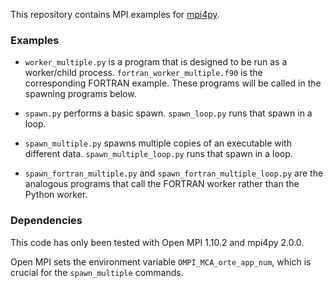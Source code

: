 This repository contains MPI examples for [mpi4py](https://bitbucket.org/mpi4py/mpi4py).

### Examples

* `worker_multiple.py` is a program that is designed to be run as a worker/child process. `fortran_worker_multiple.f90` is the corresponding FORTRAN example. These programs will be called in the spawning programs below.

* `spawn.py` performs a basic spawn. `spawn_loop.py` runs that spawn in a loop.

* `spawn_multiple.py` spawns multiple copies of an executable with different data. `spawn_multiple_loop.py` runs that spawn in a loop.

* `spawn_fortran_multiple.py` and `spawn_fortran_multiple_loop.py` are the analogous programs that call the FORTRAN worker rather than the Python worker.

### Dependencies

This code has only been tested with Open MPI 1.10.2 and mpi4py 2.0.0.

Open MPI sets the environment variable `OMPI_MCA_orte_app_num`, which is crucial for the `spawn_multiple` commands.

